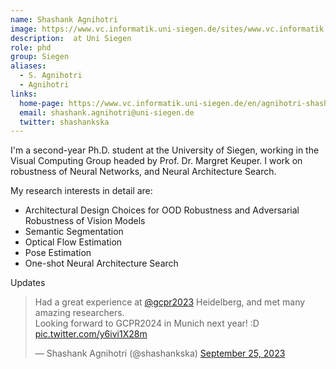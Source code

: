 ```yaml
---
name: Shashank Agnihotri
image: https://www.vc.informatik.uni-siegen.de/sites/www.vc.informatik.uni-siegen.de/files/styles/mitarbeiter_foto/public/pictures/shashank2.jpg
description:  at Uni Siegen
role: phd
group: Siegen
aliases:
  - S. Agnihotri
  - Agnihotri
links:
  home-page: https://www.vc.informatik.uni-siegen.de/en/agnihotri-shashank
  email: shashank.agnihotri@uni-siegen.de
  twitter: shashankska
---
```



I'm a second-year Ph.D. student at the University of Siegen, working in the Visual Computing Group headed by Prof. Dr. Margret Keuper. I work on robustness of Neural Networks, and Neural Architecture Search.

My research interests in detail are:
- Architectural Design Choices for OOD Robustness and Adversarial Robustness of Vision Models
- Semantic Segmentation
- Optical Flow Estimation
- Pose Estimation
- One-shot Neural Architecture Search

Updates
<blockquote class="twitter-tweet"><p lang="en" dir="ltr">Had a great experience at <a href="https://twitter.com/gcpr2023?ref_src=twsrc%5Etfw">@gcpr2023</a> Heidelberg, and met many amazing researchers. <br>Looking forward to GCPR2024 in Munich next year! :D <a href="https://t.co/y6ivi1X28m">pic.twitter.com/y6ivi1X28m</a></p>&mdash; Shashank Agnihotri (@shashankska) <a href="https://twitter.com/shashankska/status/1706257431850897802?ref_src=twsrc%5Etfw">September 25, 2023</a></blockquote> <script async src="https://platform.twitter.com/widgets.js" charset="utf-8"></script>
